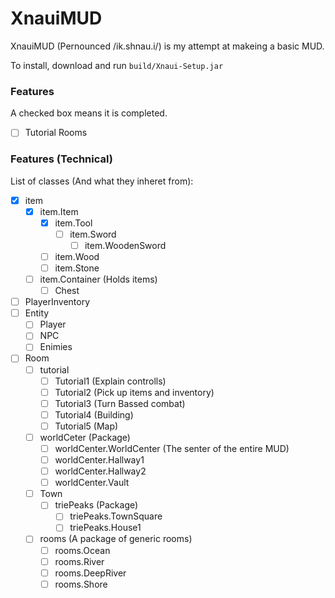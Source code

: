 # XnauiMUD

XnauiMUD (Pernounced /ik.shnau.i/) is my attempt at makeing a basic MUD.

To install, download and run `build/Xnaui-Setup.jar`

### Features

A checked box means it is completed.

- [ ] Tutorial Rooms

### Features (Technical)

List of classes (And what they inheret from):
- [x] item
    - [x] item.Item
        - [x] item.Tool
            - [ ] item.Sword
                - [ ] item.WoodenSword
        - [ ] item.Wood
        - [ ] item.Stone
    - [ ] item.Container (Holds items)
        - [ ] Chest
- [ ] PlayerInventory
- [ ] Entity
    - [ ] Player
    - [ ] NPC
    - [ ] Enimies
- [ ] Room
    - [ ] tutorial
        - [ ] Tutorial1 (Explain controlls)
        - [ ] Tutorial2 (Pick up items and inventory)
        - [ ] Tutorial3 (Turn Bassed combat)
        - [ ] Tutorial4 (Building)
        - [ ] Tutorial5 (Map)
    - [ ] worldCeter (Package)
        - [ ] worldCenter.WorldCenter (The senter of the entire MUD)
        - [ ] worldCenter.Hallway1
        - [ ] worldCenter.Hallway2
        - [ ] worldCenter.Vault
    - [ ] Town
        - [ ] triePeaks (Package)
            - [ ] triePeaks.TownSquare
            - [ ] triePeaks.House1
    - [ ] rooms (A package of generic rooms)
        - [ ] rooms.Ocean
        - [ ] rooms.River
        - [ ] rooms.DeepRiver
        - [ ] rooms.Shore
